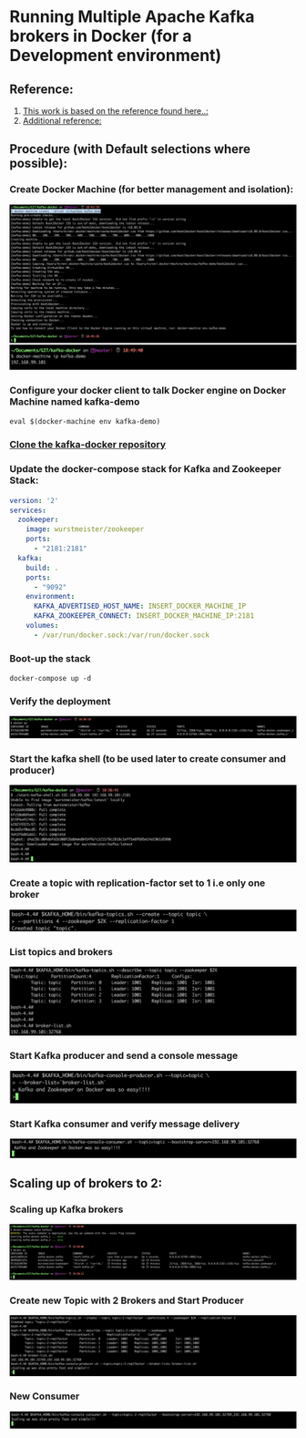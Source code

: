 # Running Multiple Apache Kafka brokers in Docker (for a Development environment)

## Reference:
1. [ This work is based on the reference found here..: ](https://hub.docker.com/r/wurstmeister/kafka)
2. [ Additional reference: ](http://wurstmeister.github.io/kafka-docker/)

## Procedure (with Default selections where possible):

### Create Docker Machine (for better management and isolation):
![Alt text](docker-machine-create.png?raw=true "docker-machine create --driver virtualbox kafka-demo")
![Alt text](docker-machine-ip.png?raw=true "docker-machine ip kafka-demo")


### Configure your docker client to talk Docker engine on Docker Machine named kafka-demo
```
eval $(docker-machine env kafka-demo)
```

### [ Clone the kafka-docker repository ](https://github.com/wurstmeister/kafka-docker)

### Update the docker-compose stack for Kafka and Zookeeper Stack:
```yaml
version: '2'
services:
  zookeeper:
    image: wurstmeister/zookeeper
    ports:
      - "2181:2181"
  kafka:
    build: .
    ports:
      - "9092"
    environment:
      KAFKA_ADVERTISED_HOST_NAME: INSERT_DOCKER_MACHINE_IP
      KAFKA_ZOOKEEPER_CONNECT: INSERT_DOCKER_MACHINE_IP:2181
    volumes:
      - /var/run/docker.sock:/var/run/docker.sock
```

### Boot-up the stack
```
docker-compose up -d
```

### Verify the deployment
![Alt text](docker-ps.png?raw=true "docker ps")


### Start the kafka shell (to be used later to create consumer and producer)
![Alt text](kafka-shell.png?raw=true "./start-kafka-shell.sh 192.168.99.101 192.168.99.101:2181")

### Create a topic with replication-factor set to 1 i.e only one broker
![Alt text](kafka-create-topic.png?raw=true "$KAFKA_HOME/bin/kafka-topics.sh --create --topic topic --partitions 4 --zookeeper $ZK --replication-factor 1")

### List topics and brokers
![Alt text](kafka-list-topics.png?raw=true "$KAFKA_HOME/bin/kafka-topics.sh --describe --topic topic --zookeeper $ZK")

### Start Kafka producer and send a console message
![Alt text](kafka-producer.png?raw=true "$KAFKA_HOME/bin/kafka-console-producer.sh --topic=topic --broker-list=`broker-list.sh`")

### Start Kafka consumer and verify message delivery
![Alt text](kafka-consumer.png?raw=true "$KAFKA_HOME/bin/kafka-console-consumer.sh --topic=topic --bootstrap-server=192.168.99.101:32768`")

## Scaling up of brokers to 2:

### Scaling up Kafka brokers 
![Alt text](kafka-scale-2.png?raw=true "docker-compose scale kafka=2")

### Create new Topic with 2 Brokers and Start Producer
![Alt text](kafka-create-topic-2-partitions.png?raw=true "$KAFKA_HOME/bin/kafka-topics.sh --create --topic topic-2-replfactor --partitions 4 --zookeeper $ZK --replication-factor 2")

### New Consumer
![Alt text](kafka-consumer-2-partitions.png?raw=true "$KAFKA_HOME/bin/kafka-console-consumer.sh --topic=topic-2-replfactor --bootstrap-server=192.168.99.101:32769,192.168.99.101:32768")
